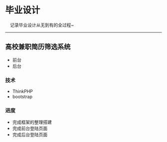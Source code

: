 # 毕业设计
     记录毕业设计从无到有的全过程~
***
## 高校兼职简历筛选系统
* 前台
* 后台
### 技术
* ThinkPHP
* bootstrap
### 进度
* 完成框架的整理搭建
* 完成前台登陆页面
* 完成后台登陆页面
